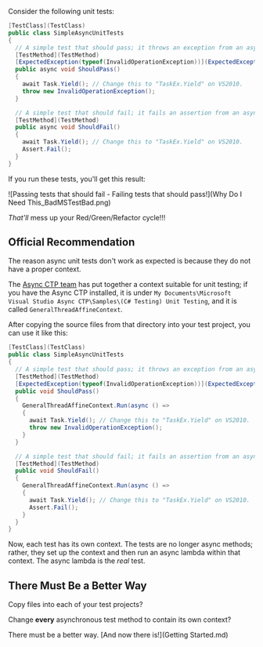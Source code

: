 Consider the following unit tests:

````C#
[TestClass](TestClass)
public class SimpleAsyncUnitTests
{
  // A simple test that should pass; it throws an exception from an async continuation.
  [TestMethod](TestMethod)
  [ExpectedException(typeof(InvalidOperationException))](ExpectedException(typeof(InvalidOperationException)))
  public async void ShouldPass()
  {
    await Task.Yield(); // Change this to "TaskEx.Yield" on VS2010.
    throw new InvalidOperationException();
  }

  // A simple test that should fail; it fails an assertion from an async continuation.
  [TestMethod](TestMethod)
  public async void ShouldFail()
  {
    await Task.Yield(); // Change this to "TaskEx.Yield" on VS2010.
    Assert.Fail();
  }
}
````

If you run these tests, you'll get this result:

![Passing tests that should fail - Failing tests that should pass!](Why Do I Need This_BadMSTestBad.png)

_That'll_ mess up your Red/Green/Refactor cycle!!!

## Official Recommendation

The reason async unit tests don't work as expected is because they do not have a proper context.

The [Async CTP team](http://msdn.microsoft.com/en-us/vstudio/gg316360) has put together a context suitable for unit testing; if you have the Async CTP installed, it is under `My Documents\Microsoft Visual Studio Async CTP\Samples\(C# Testing) Unit Testing`, and it is called `GeneralThreadAffineContext`.

After copying the source files from that directory into your test project, you can use it like this:

````C#
[TestClass](TestClass)
public class SimpleAsyncUnitTests
{
  // A simple test that should pass; it throws an exception from an async continuation.
  [TestMethod](TestMethod)
  [ExpectedException(typeof(InvalidOperationException))](ExpectedException(typeof(InvalidOperationException)))
  public void ShouldPass()
  {
    GeneralThreadAffineContext.Run(async () =>
    {
      await Task.Yield(); // Change this to "TaskEx.Yield" on VS2010.
      throw new InvalidOperationException();
    }
  }

  // A simple test that should fail; it fails an assertion from an async continuation.
  [TestMethod](TestMethod)
  public void ShouldFail()
  {
    GeneralThreadAffineContext.Run(async () =>
    {
      await Task.Yield(); // Change this to "TaskEx.Yield" on VS2010.
      Assert.Fail();
    }
  }
}
````

Now, each test has its own context. The tests are no longer async methods; rather, they set up the context and then run an async lambda within that context. The async lambda is the _real_ test.

## There Must Be a Better Way

Copy files into each of your test projects?

Change **every** asynchronous test method to contain its own context?

There must be a better way. [And now there is!](Getting Started.md)